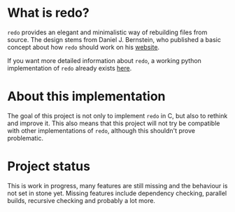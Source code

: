 # What is redo?
`redo` provides an elegant and minimalistic way of rebuilding files from source. The design stems from Daniel J. Bernstein, who published a basic concept about how `redo` should work on his [website](http://cr.yp.to/redo.html).

If you want more detailed information about `redo`, a working python implementation of `redo` already exists [here](https://github.com/apenwarr/redo).

# About this implementation
The goal of this project is not only to implement `redo` in C, but also to rethink and improve it. This also means that this project will not try be compatible with other implementations of `redo`, although this shouldn't prove problematic.

# Project status
This is work in progress, many features are still missing and the behaviour is not set in stone yet. Missing features include dependency checking, parallel builds, recursive checking and probably a lot more.
